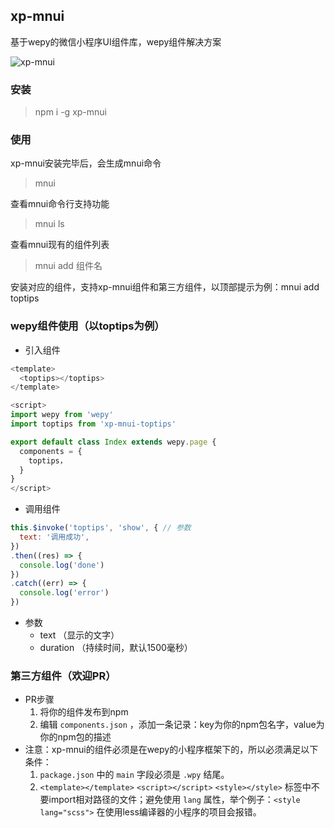## xp-mnui

基于wepy的微信小程序UI组件库，wepy组件解决方案

![xp-mnui](https://ws1.sinaimg.cn/large/006tKfTcgy1fm2gtok88bg30j40agjx7.gif)

### 安装

> npm i -g xp-mnui

### 使用

xp-mnui安装完毕后，会生成mnui命令

> mnui

查看mnui命令行支持功能

> mnui ls

查看mnui现有的组件列表

> mnui add 组件名

安装对应的组件，支持xp-mnui组件和第三方组件，以顶部提示为例：mnui add toptips

### wepy组件使用（以toptips为例）

- 引入组件

```js
<template>
  <toptips></toptips>
</template>

<script>
import wepy from 'wepy'
import toptips from 'xp-mnui-toptips'

export default class Index extends wepy.page {
  components = {
    toptips，
  }
}
</script>
```

- 调用组件

```js
this.$invoke('toptips', 'show', { // 参数
  text: '调用成功',
})
.then((res) => {
  console.log('done')
})
.catch((err) => {
  console.log('error')
})
```

- 参数
  - text （显示的文字）
  - duration （持续时间，默认1500毫秒）

### 第三方组件（欢迎PR）

- PR步骤
  1. 将你的组件发布到npm
  2. 编辑 `components.json` ，添加一条记录：key为你的npm包名字，value为你的npm包的描述
- 注意：xp-mnui的组件必须是在wepy的小程序框架下的，所以必须满足以下条件：
  1. `package.json` 中的 `main` 字段必须是 `.wpy` 结尾。
  2. `<template></template>` `<script></script>` `<style></style>` 标签中不要import相对路径的文件；避免使用 `lang` 属性，举个例子：`<style lang="scss">` 在使用less编译器的小程序的项目会报错。
